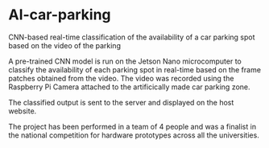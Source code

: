 # AI-car-parking
CNN-based real-time classification of the availability of a car parking spot based on the video of the parking

A pre-trained CNN model is run on the Jetson Nano microcomputer to classify the availability of each parking spot in real-time based on the frame patches obtained from the video. The video was recorded using the Raspberry Pi Camera attached to the artificically made car parking zone. 

The classified output is sent to the server and displayed on the host website. 

The project has been performed in a team of 4 people and was a finalist in the national competition for hardware prototypes across all the universities. 
